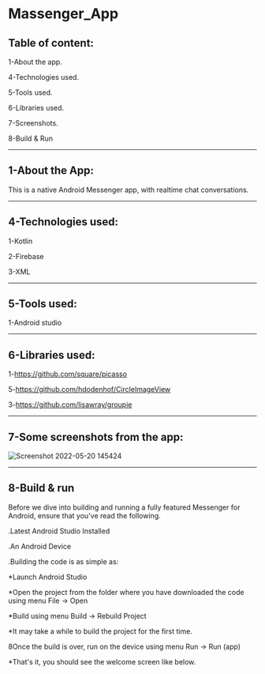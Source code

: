 # Massenger_App

Table of content:
-------------------------------

1-About the app.

4-Technologies used.

5-Tools used.

6-Libraries used.

7-Screenshots.

8-Build & Run

--------------------------------------------------------------------------------------------

1-About the App:
----------------------------------
This is a native Android Messenger app, with realtime chat conversations.

----------------------------------------------------------------------------------------------

4-Technologies used:
---------------------
1-Kotlin

2-Firebase

3-XML 

-------------------------------------------------------------------------------------------------

5-Tools used:
---------------------
1-Android studio

--------------------------------------------------------------------------------------------------

6-Libraries used:
--------------------
1-https://github.com/square/picasso

5-https://github.com/hdodenhof/CircleImageView

3-https://github.com/lisawray/groupie

----------------------------------------------------------------------------------------------------


7-Some screenshots from the app:
-----------------------------------
![Screenshot 2022-05-20 145424](https://user-images.githubusercontent.com/59229510/169535587-2cec643d-353d-4d0f-bbad-e9b73c59d978.jpg)


---------------------------------------------------------------------------------------------------------

8-Build & run
------------------------------------

Before we dive into building and running a fully featured Messenger for Android, ensure that you've read the following.

.Latest Android Studio Installed

.An Android Device

.Building the code is as simple as:



*Launch Android Studio

*Open the project from the folder where you have downloaded the code using menu File -> Open

*Build using menu Build -> Rebuild Project

*It may take a while to build the project for the first time.

8Once the build is over, run on the device using menu Run -> Run (app)

*That's it, you should see the welcome screen like below.

